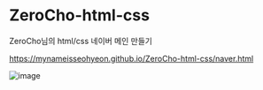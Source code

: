 # ZeroCho-html-css

ZeroCho님의 html/css 네이버 메인 만들기

https://mynameisseohyeon.github.io/ZeroCho-html-css/naver.html

![image](https://user-images.githubusercontent.com/105976431/213187834-f4522ed9-3af6-42fc-a895-6c53e707c20a.png)
